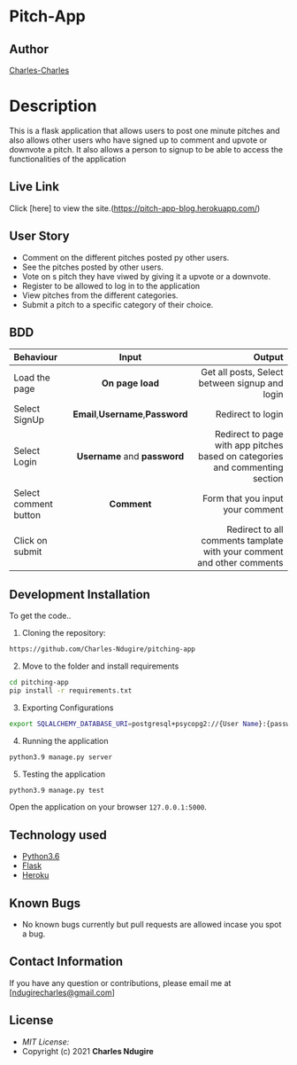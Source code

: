 # Pitch-App

## Author

[Charles-Charles](https://github.com/Charles-Ndugire)

# Description
This  is a flask application that allows users to post one minute pitches and also allows other users who have signed up to comment and upvote or downvote a pitch. It also allows a person to signup to be able to access the functionalities of the application

## Live Link
Click [here] to view the site.(https://pitch-app-blog.herokuapp.com/)


## User Story

* Comment on the different pitches posted py other users.
* See the pitches posted by other users.
* Vote on s pitch they have viwed by giving it a upvote or a downvote.
* Register to be allowed to log in to the application
* View pitches from the different categories.
* Submit a pitch to a specific category of their choice.

## BDD
| Behaviour | Input | Output |
| :---------------- | :---------------: | ------------------: |
| Load the page | **On page load** | Get all posts, Select between signup and login|
| Select SignUp| **Email**,**Username**,**Password** | Redirect to login|
| Select Login | **Username** and **password** | Redirect to page with app pitches based on categories and commenting section|
| Select comment button | **Comment** | Form that you input your comment|
| Click on submit |  | Redirect to all comments tamplate with your comment and other comments|





## Development Installation
To get the code..

1. Cloning the repository:
  ```bash
  https://github.com/Charles-Ndugire/pitching-app
  ```
2. Move to the folder and install requirements
  ```bash
  cd pitching-app
  pip install -r requirements.txt
  ```
3. Exporting Configurations
  ```bash
  export SQLALCHEMY_DATABASE_URI=postgresql+psycopg2://{User Name}:{password}@localhost/{database name}
  ```
4. Running the application
  ```bash
  python3.9 manage.py server
  ```
5. Testing the application
  ```bash
  python3.9 manage.py test
  ```
Open the application on your browser `127.0.0.1:5000`.


## Technology used

* [Python3.6](https://www.python.org/)
* [Flask](http://flask.pocoo.org/)
* [Heroku](https://heroku.com)


## Known Bugs
* No known bugs currently but pull requests are allowed incase you spot a bug.

## Contact Information 

If you have any question or contributions, please email me at [ndugirecharles@gmail.com]

## License
* *MIT License:*
* Copyright (c) 2021 **Charles Ndugire**

